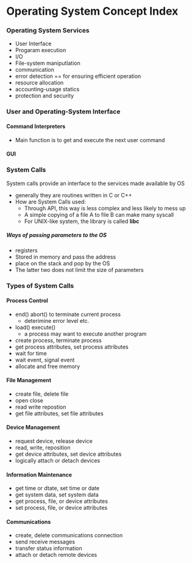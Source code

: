 # Operating System Concept Index
### Operating System Services
- User Interface
- Progaram execution
- I/O 
- File-system maniputlation
- communication
- error detection
== for ensuring efficient operation
- resource allocation
- accounting-usage statics
- protection and security
### User and Operating-System Interface
#### Command Interpreters
- Main function is to get and execute the next user command
#### GUI

### System Calls
System calls provide an interface to the services made available by OS
- generally they are routines written in C or C++
- How are System Calls used:
	- Through API, this way is less complex and less likely to mess up
	- A simple copying of a file A to file B can make many syscall
	- For UNIX-like system, the library is called **libc**

##### Ways of passing parameters to the OS
- registers
- Stored in memory and pass the address
- place on the stack and pop by the OS
- The latter two does not limit the size of parameters

### Types of System Calls
#### Process Control
- end() abort() to terminate current process
	- deterimine error level etc.
- load() execute()
	- a process may want to execute another program
- create process, terminate process
- get process attributes, set process attributes
- wait for time
- wait event, signal event
- allocate and free memory
#### File Management
- create file, delete file
- open close
- read write repostion
- get file attributes, set file attributes
#### Device Management
- request device, release device
- read, write, reposition
- get device attributes, set device attributes
- logically attach or detach devices
#### Information Maintenance
- get time or dtate, set time or date
- get system data, set system data
- get process, file, or device attributes
- set process, file, or device attributes
#### Communications
- create, delete communications connection
- send receive messages
- transfer status information
- attach or detach remote devices

